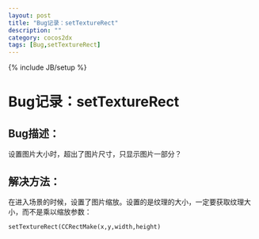 ```yaml
---
layout: post
title: "Bug记录：setTextureRect"
description: ""
category: cocos2dx
tags: [Bug,setTextureRect]
---
```

{% include JB/setup %}

Bug记录：setTextureRect
====================

Bug描述：
------

设置图片大小时，超出了图片尺寸，只显示图片一部分？

解决方法：
-----

在进入场景的时候，设置了图片缩放。设置的是纹理的大小，一定要获取纹理大小，而不是乘以缩放参数：

    setTextureRect(CCRectMake(x,y,width,height)

